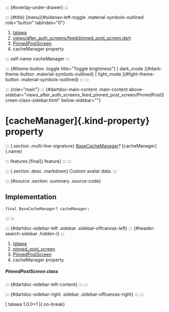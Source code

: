 ::: {#overlay-under-drawer}
:::

::: {#title}
[menu]{#sidenav-left-toggle .material-symbols-outlined role="button"
tabindex="0"}

1.  [talawa](../../index.html)
2.  [views/after_auth_screens/feed/pinned_post_screen.dart](../../views_after_auth_screens_feed_pinned_post_screen/)
3.  [PinnedPostScreen](../../views_after_auth_screens_feed_pinned_post_screen/PinnedPostScreen-class.html)
4.  cacheManager property

::: self-name
cacheManager
:::

::: {#theme-button .toggle title="Toggle brightness"}
[ dark_mode ]{#dark-theme-button .material-symbols-outlined} [
light_mode ]{#light-theme-button .material-symbols-outlined}
:::
:::

::: {role="main"}
::: {#dartdoc-main-content .main-content above-sidebar="views_after_auth_screens_feed_pinned_post_screen/PinnedPostScreen-class-sidebar.html" below-sidebar=""}
<div>

# [cacheManager]{.kind-property} property

</div>

::: {.section .multi-line-signature}
[BaseCacheManager](https://pub.dev/documentation/flutter_cache_manager/3.4.1/flutter_cache_manager/BaseCacheManager-class.html)?
[cacheManager]{.name}

::: features
[final]{.feature}
:::
:::

::: {.section .desc .markdown}
Custom avatar data.
:::

::: {#source .section .summary .source-code}
## Implementation

``` language-dart
final BaseCacheManager? cacheManager;
```
:::
:::

::: {#dartdoc-sidebar-left .sidebar .sidebar-offcanvas-left}
::: {#header-search-sidebar .hidden-l}
:::

1.  [talawa](../../index.html)
2.  [pinned_post_screen](../../views_after_auth_screens_feed_pinned_post_screen/)
3.  [PinnedPostScreen](../../views_after_auth_screens_feed_pinned_post_screen/PinnedPostScreen-class.html)
4.  cacheManager property

##### PinnedPostScreen class

::: {#dartdoc-sidebar-left-content}
:::
:::

::: {#dartdoc-sidebar-right .sidebar .sidebar-offcanvas-right}
:::
:::

[ talawa 1.0.0+1 ]{.no-break}
